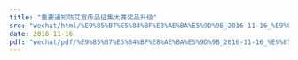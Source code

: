 ```yaml
---
title: "重要通知防艾宣传品征集大赛奖品升级"
src: "wechat/html/%E9%85%B7%E5%84%BF%E8%AE%BA%E5%9D%9B_2016-11-16_%E9%87%8D%E8%A6%81%E9%80%9A%E7%9F%A5%E9%98%B2%E8%89%BE%E5%AE%A3%E4%BC%A0%E5%93%81%E5%BE%81%E9%9B%86%E5%A4%A7%E8%B5%9B%E5%A5%96%E5%93%81%E5%8D%87%E7%BA%A7_%E6%88%AA%E6%AD%A2%E6%97%A5%E6%9C%9F%E6%8E%A8%E8%BF%9F.html"
date: 2016-11-16
pdf: "wechat/pdf/%E9%85%B7%E5%84%BF%E8%AE%BA%E5%9D%9B_2016-11-16_%E9%87%8D%E8%A6%81%E9%80%9A%E7%9F%A5%E9%98%B2%E8%89%BE%E5%AE%A3%E4%BC%A0%E5%93%81%E5%BE%81%E9%9B%86%E5%A4%A7%E8%B5%9B%E5%A5%96%E5%93%81%E5%8D%87%E7%BA%A7_%E6%88%AA%E6%AD%A2%E6%97%A5%E6%9C%9F%E6%8E%A8%E8%BF%9F.pdf"
---
```

